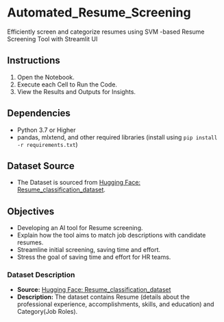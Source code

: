 # Automated_Resume_Screening
Efficiently screen and categorize resumes using SVM -based Resume Screening Tool with Streamlit UI

## Instructions

1. Open the Notebook.
2. Execute each Cell to Run the Code.
3. View the Results and Outputs for Insights.

## Dependencies

- Python 3.7 or Higher
- pandas, mlxtend, and other required libraries (install using `pip install -r requirements.txt`)

## Dataset Source

- The Dataset is sourced from [Hugging Face: Resume_classification_dataset](https://huggingface.co/datasets/Saba06huggingface/Resume_classification_dataset).

## Objectives

 - Developing an AI tool for Resume screening.
 - Explain how the tool aims to match job descriptions with candidate resumes.
 - Streamline initial screening, saving time and effort.
 - Stress the goal of saving time and effort for HR teams.

### Dataset Description

- **Source:** [Hugging Face: Resume_classification_dataset](https://huggingface.co/datasets/Saba06huggingface/Resume_classification_dataset)
- **Description:** The dataset contains Resume (details about the professional experience, accomplishments, skills, and education) and Category(Job Roles). 
